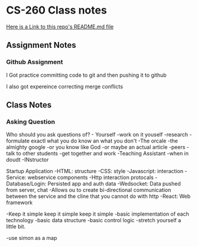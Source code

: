 # CS-260 Class notes

[Here is a Link to this repo's README.md file](/README.md)

## Assignment Notes
### Github Assignment
I Got practice committing code to git and then pushing it to github

I also got expereince correcting merge conflicts 


## Class Notes
### Asking Question
Who should you ask questions of?
    - Yourself
        -work on it youself
        -research
        -formulate exactl what you do know an what you don't
    -The orcale
        -the almighty google
        -or you know like God 
        -or maybe an actual article
    -peers
        -talk to other students
        -get together and work
    -Teaching Assistant
        -when in doudt 
    -INstructor

Startup Application
-HTML: structure
-CSS: style
-Javascript: interaction
-Service: webservice components
    -Http interaction protocals
-Database/Login: Persisted app and auth data
-Wedsocket: Data pushed from server, chat
    -Allows ou to create bi-directional communication between the service and the cline that you cannot do with http
-React: Web framework

-Keep it simple keep it simple keep it simple
    -basic implementation of each technology
    -basic data structure
    -basic control logic
-stretch yourself a little bit. 

-use simon as a map